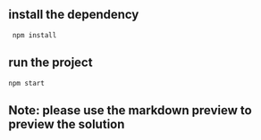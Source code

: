 ## install the dependency

     npm install

## run the project

    npm start


## Note: please use the markdown preview to preview the solution 
